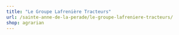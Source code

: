 ```yaml
---
title: "Le Groupe Lafrenière Tracteurs"
url: /sainte-anne-de-la-perade/le-groupe-lafreniere-tracteurs/
shop: agrarian
---
```

